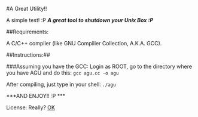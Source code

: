 #A Great Utility!!

A simple test! :P
***A great tool to shutdown your Unix Box :P***

##Requirements:

A C/C++ compiler (like GNU Compilier Collection, A.K.A. GCC).

##Instructions:##

###Assuming you have the GCC:
Login as ROOT, go to the directory where you have AGU and do this:
`gcc agu.cc -o agu`

After compiling, just type in your shell:
`./agu`

***AND ENJOY!! :P *** 

License: Really? [OK](http://unlicense.org/)
